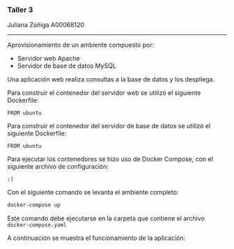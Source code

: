 ### Taller 3
Juliana Zúñiga
A00068120
___

Aprovisionamiento de un ambiente compuesto por:
- Servidor web Apache
- Servidor de base de datos MySQL

Una aplicación web realiza consultas a la base de datos y los despliega.

Para construir el contenedor del servidor web se utilizó el siguiente Dockerfile:

```
FROM ubuntu
```

Para construir el contenedor del servidor de base de datos se utilizó el siguiente Dockerfile:

```
FROM ubuntu
```

Para ejecutar los contenedores se hizo uso de Docker Compose, con el siguiente archivo de configuración:

```
:)
```

Con el siguiente comando se levanta el ambiente completo:

```bash
docker-compose up
```
Este comando debe ejecutarse en la carpeta que contiene el archivo `docker-compose.yaml`

A continuación se muestra el funcionamiento de la aplicación:
